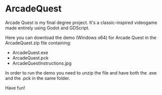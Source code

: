 # ArcadeQuest
Arcade Quest is my final degree project. It's a classic-inspired videogame made entirely using Godot and GDScript.

Here you can download the demo (Windows x64) for Arcade Quest in the ArcadeQuest.zip file containing:

* ArcadeQuest.exe
* ArcadeQuest.pck
* ArcadeQuestInstructions.jpg

In order to run the demo you need to unzip the file and have both the .exe and the .pck in the same folder.

Have fun!

